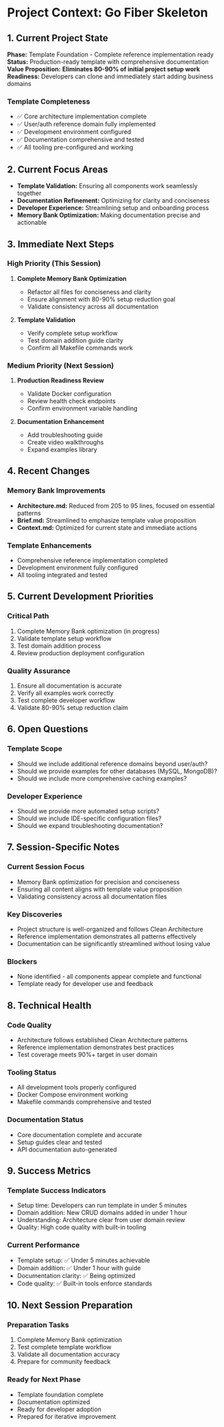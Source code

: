 # **Project Context: Go Fiber Skeleton**

## **1. Current Project State**

**Phase:** Template Foundation - Complete reference implementation ready
**Status:** Production-ready template with comprehensive documentation
**Value Proposition:** **Eliminates 80-90% of initial project setup work**
**Readiness:** Developers can clone and immediately start adding business domains

### **Template Completeness**
* ✅ Core architecture implementation complete
* ✅ User/auth reference domain fully implemented
* ✅ Development environment configured
* ✅ Documentation comprehensive and tested
* ✅ All tooling pre-configured and working

## **2. Current Focus Areas**

* **Template Validation:** Ensuring all components work seamlessly together
* **Documentation Refinement:** Optimizing for clarity and conciseness
* **Developer Experience:** Streamlining setup and onboarding process
* **Memory Bank Optimization:** Making documentation precise and actionable

## **3. Immediate Next Steps**

### **High Priority (This Session)**
1. **Complete Memory Bank Optimization**
   - Refactor all files for conciseness and clarity
   - Ensure alignment with 80-90% setup reduction goal
   - Validate consistency across all documentation

2. **Template Validation**
   - Verify complete setup workflow
   - Test domain addition guide clarity
   - Confirm all Makefile commands work

### **Medium Priority (Next Session)**
1. **Production Readiness Review**
   - Validate Docker configuration
   - Review health check endpoints
   - Confirm environment variable handling

2. **Documentation Enhancement**
   - Add troubleshooting guide
   - Create video walkthroughs
   - Expand examples library

## **4. Recent Changes**

### **Memory Bank Improvements**
* **Architecture.md:** Reduced from 205 to 95 lines, focused on essential patterns
* **Brief.md:** Streamlined to emphasize template value proposition
* **Context.md:** Optimized for current state and immediate actions

### **Template Enhancements**
* Comprehensive reference implementation completed
* Development environment fully configured
* All tooling integrated and tested

## **5. Current Development Priorities**

### **Critical Path**
1. Complete Memory Bank optimization (in progress)
2. Validate template setup workflow
3. Test domain addition process
4. Review production deployment configuration

### **Quality Assurance**
1. Ensure all documentation is accurate
2. Verify all examples work correctly
3. Test complete developer workflow
4. Validate 80-90% setup reduction claim

## **6. Open Questions**

### **Template Scope**
* Should we include additional reference domains beyond user/auth?
* Should we provide examples for other databases (MySQL, MongoDB)?
* Should we include more comprehensive caching examples?

### **Developer Experience**
* Should we provide more automated setup scripts?
* Should we include IDE-specific configuration files?
* Should we expand troubleshooting documentation?

## **7. Session-Specific Notes**

### **Current Session Focus**
* Memory Bank optimization for precision and conciseness
* Ensuring all content aligns with template value proposition
* Validating consistency across all documentation files

### **Key Discoveries**
* Project structure is well-organized and follows Clean Architecture
* Reference implementation demonstrates all patterns effectively
* Documentation can be significantly streamlined without losing value

### **Blockers**
* None identified - all components appear complete and functional
* Template ready for developer use and feedback

## **8. Technical Health**

### **Code Quality**
* Architecture follows established Clean Architecture patterns
* Reference implementation demonstrates best practices
* Test coverage meets 90%+ target in user domain

### **Tooling Status**
* All development tools properly configured
* Docker Compose environment working
* Makefile commands comprehensive and tested

### **Documentation Status**
* Core documentation complete and accurate
* Setup guides clear and tested
* API documentation auto-generated

## **9. Success Metrics**

### **Template Success Indicators**
* Setup time: Developers can run template in under 5 minutes
* Domain addition: New CRUD domains added in under 1 hour
* Understanding: Architecture clear from user domain review
* Quality: High code quality with built-in tooling

### **Current Performance**
* Template setup: ✅ Under 5 minutes achievable
* Domain addition: ✅ Under 1 hour with guide
* Documentation clarity: ✅ Being optimized
* Code quality: ✅ Built-in tools enforce standards

## **10. Next Session Preparation**

### **Preparation Tasks**
1. Complete Memory Bank optimization
2. Test complete template workflow
3. Validate all documentation accuracy
4. Prepare for community feedback

### **Ready for Next Phase**
* Template foundation complete
* Documentation optimized
* Ready for developer adoption
* Prepared for iterative improvement
